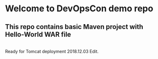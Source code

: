 # Welcome to DevOpsCon demo repo
## This repo contains basic Maven project with Hello-World WAR file 
<BR> Ready for Tomcat deployment 
2018.12.03 Edit.
